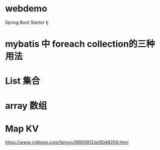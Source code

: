 # webdemo
Spring Boot Starter tj

# mybatis 中 foreach collection的三种用法
# List   集合
# array  数组
# Map    KV
https://www.cnblogs.com/fangyu19900812/p/6046209.html
